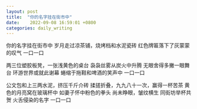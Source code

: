 ```yaml
---
layout: post
title:  "你的名字挂在街市中"
date:    2022-09-08 16:59:01 +0800
categories: daily_writing
---
```


你的名字挂在街市中
岁月走过凉茶铺，烧烤档和水泥瓷砖
红色牌匾落下了灰蒙蒙的叹气
一口一口

两三位塑胶板凳，一张浅黄色的桌台
袅袅丝雾从炭火中升腾
无眼舍得多撇一眼舞台
环游世界或就此谢幕
蜷缩于拖鞋和啤酒的笑声中
一口一口

公文包和上三两水泥，挤压千斤介砖
揉搓折叠，九九八十一次，赢得一杯苦茶
黄色的月亮窝在玻璃杯中
如妻子怀中粉色的拳头
尚未睁眼，皱纹横生
同街坊举杯共贺
火舌侵染的名字
一口一口